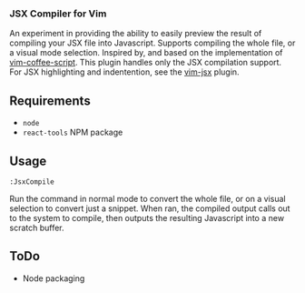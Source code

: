 ### JSX Compiler for Vim

An experiment in providing the ability to easily preview the result of compiling your JSX file into Javascript. Supports compiling the whole file, or a visual mode selection. Inspired by, and based on the implementation of [vim-coffee-script](https://github.com/kchmck/vim-coffee-script). This plugin handles only the JSX compilation support. For JSX highlighting and indentention, see the [vim-jsx](https://github.com/mxw/vim-jsx) plugin.

## Requirements

* `node`
* `react-tools` NPM package

## Usage

`:JsxCompile`

Run the command in normal mode to convert the whole file, or on a visual selection to convert just a snippet. When ran, the compiled output calls out to the system to compile, then outputs the resulting Javascript into a new scratch buffer.

## ToDo

* Node packaging
